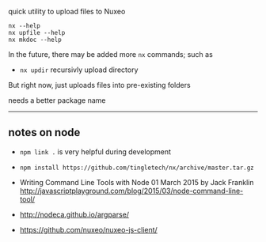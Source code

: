 quick utility to upload files to Nuxeo

```
nx --help
nx upfile --help
nx mkdoc --help
```

In the future, there may be added more `nx` commands; such as

 * `nx updir` recursivly upload directory
 
But right now, just uploads files into pre-existing folders

needs a better package name
 
------

## notes on node

 * `npm link .` is very helpful during development
 * `npm install https://github.com/tingletech/nx/archive/master.tar.gz`

 * Writing Command Line Tools with Node
01 March 2015 by Jack Franklin http://javascriptplayground.com/blog/2015/03/node-command-line-tool/
 * http://nodeca.github.io/argparse/
 * https://github.com/nuxeo/nuxeo-js-client/
